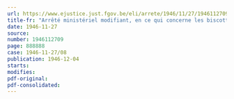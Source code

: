 ```yaml
---
url: https://www.ejustice.just.fgov.be/eli/arrete/1946/11/27/1946112709/justel
title-fr: "Arrêté ministériel modifiant, en ce qui concerne les biscottes, l'Arrêté ministériel du 23 mai 1946, portant diminution et règlementation des prix des produits alimentaires, des boissons, des produits manufacturés du tabac et de certains produits agricoles"
date: 1946-11-27
source:
number: 1946112709
page: 888888
case: 1946-11-27/08
publication: 1946-12-04
starts:
modifies:
pdf-original:
pdf-consolidated:
---
```


